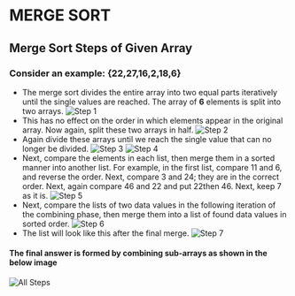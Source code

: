 # MERGE SORT

## Merge Sort Steps of Given Array 

### Consider an example: {22,27,16,2,18,6}

- The merge sort divides the entire array into two equal parts iteratively until the single values are reached. The array of **6** elements is split into two arrays.
![Step 1](/assets/mergesort1.png "Step 1")
- This has no effect on the order in which elements appear in the original array. Now again, split these two arrays in half.
![Step 2](/assets/mergesort2.png "Step 2")
- Again divide these arrays until we reach the single value that can no longer be divided.
![Step 3](/assets/mergesort3.png "Step 3")
![Step 4](/assets/mergesort4.png "Step 4")
- Next, compare the elements in each list, then merge them in a sorted manner into another list. For example, in the first list, compare 11 and 6, and reverse the order. Next, compare 3 and 24; they are in the correct order. Next, again compare 46 and 22 and put 22then 46. Next, keep 7 as it is.
![Step 5](/assets/mergesort5.png "Step 5")
- Next, compare the lists of two data values in the following iteration of the combining phase, then merge them into a list of found data values in sorted order.
![Step 6](/assets/mergesort6.png "Step 6")
- The list will look like this after the final merge.
![Step 7](/assets/mergesort7.png "Step 7")

#### The final answer is formed by combining sub-arrays as shown in the below image
![All Steps](/assets/MergeSort.png "All Steps")